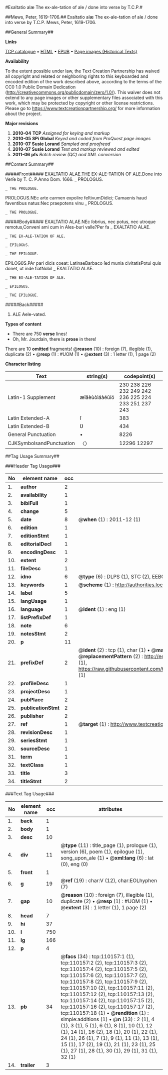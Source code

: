 #Exaltatio alæ The ex-ale-tation of ale / done into verse by T.C.P.#

##Mews, Peter, 1619-1706.##
Exaltatio alæ The ex-ale-tation of ale / done into verse by T.C.P.
Mews, Peter, 1619-1706.

##General Summary##

**Links**

[TCP catalogue](http://www.ota.ox.ac.uk/tcp/)  • 
[HTML](http://tei.it.ox.ac.uk/tcp/Texts-HTML/free/A50/A50777.html)  • 
[EPUB](http://tei.it.ox.ac.uk/tcp/Texts-EPUB/free/A50/A50777.epub) • 
[Page images (Historical Texts)](https://historicaltexts.jisc.ac.uk/eebo-27651485e)

**Availability**

To the extent possible under law, the Text Creation Partnership has waived all copyright and related or neighboring rights to this keyboarded and encoded edition of the work described above, according to the terms of the CC0 1.0 Public Domain Dedication (http://creativecommons.org/publicdomain/zero/1.0/). This waiver does not extend to any page images or other supplementary files associated with this work, which may be protected by copyright or other license restrictions. Please go to https://www.textcreationpartnership.org/ for more information about the project.

**Major revisions**

1. __2010-04__ __TCP__ *Assigned for keying and markup*
1. __2010-05__ __SPi Global__ *Keyed and coded from ProQuest page images*
1. __2010-07__ __Susie Lorand__ *Sampled and proofread*
1. __2010-07__ __Susie Lorand__ *Text and markup reviewed and edited*
1. __2011-06__ __pfs__ *Batch review (QC) and XML conversion*

##Content Summary##

#####Front#####
EXALTATIO ALAE.THE EX-ALE-TATION OF ALE.Done into Verſe by T. C. P.Anno Dom. 1666.
    _ PROLOGUS.

    _ THE PROLOGƲE.
PROLOGUS.NEc arte carmen expolire feſtivumDidici; Camaenis haud faventibus natus:Nec praepotens vinu
    _ PROLOGUS.

    _ THE PROLOGƲE.

#####Body#####
EXALTATIO ALAE.NEc ſobrius, nec potus, nec utroque remotus,Conveni ami cum in Ales-buri valle?Per fa
    _ EXALTATIO ALAE.

    _ THE EX-ALE-TATION OF ALE.

    _ EPILOGƲS.

    _ THE EPILOGUE.
EPILOGƲS.PAr pari dicis coeat: LatinaeBarbaco ſed munia civitatisPotui quis donet, ut inde fiatNobil
    _ EXALTATIO ALAE.

    _ THE EX-ALE-TATION OF ALE.

    _ EPILOGƲS.

    _ THE EPILOGUE.

#####Back#####

1. ALE Aele-vated.

**Types of content**

  * There are 750 **verse** lines!
  * Oh, Mr. Jourdain, there is **prose** in there!

There are 10 **omitted** fragments! 
 @__reason__ (10) : foreign (7), illegible (1), duplicate (2)  •  @__resp__ (1) : #UOM (1)  •  @__extent__ (3) : 1 letter (1), 1 page (2)

**Character listing**


|Text|string(s)|codepoint(s)|
|---|---|---|
|Latin-1 Supplement|æîâèùòìáàéûíó|230 238 226 232 249 242 236 225 224 233 251 237 243|
|Latin Extended-A|ſ|383|
|Latin Extended-B|Ʋ|434|
|General Punctuation|•|8226|
|CJKSymbolsandPunctuation|〈〉|12296 12297|

##Tag Usage Summary##

###Header Tag Usage###

|No|element name|occ|attributes|
|---|---|---|---|
|1.|__author__|2||
|2.|__availability__|1||
|3.|__biblFull__|1||
|4.|__change__|5||
|5.|__date__|8| @__when__ (1) : 2011-12 (1)|
|6.|__edition__|1||
|7.|__editionStmt__|1||
|8.|__editorialDecl__|1||
|9.|__encodingDesc__|1||
|10.|__extent__|2||
|11.|__fileDesc__|1||
|12.|__idno__|6| @__type__ (6) : DLPS (1), STC (2), EEBO-CITATION (1), OCLC (1), VID (1)|
|13.|__keywords__|1| @__scheme__ (1) : http://authorities.loc.gov/ (1)|
|14.|__label__|5||
|15.|__langUsage__|1||
|16.|__language__|1| @__ident__ (1) : eng (1)|
|17.|__listPrefixDef__|1||
|18.|__note__|6||
|19.|__notesStmt__|2||
|20.|__p__|11||
|21.|__prefixDef__|2| @__ident__ (2) : tcp (1), char (1)  •  @__matchPattern__ (2) : ([0-9\-]+):([0-9IVX]+) (1), (.+) (1)  •  @__replacementPattern__ (2) : http://eebo.chadwyck.com/downloadtiff?vid=$1&page=$2 (1), https://raw.githubusercontent.com/textcreationpartnership/Texts/master/tcpchars.xml#$1 (1)|
|22.|__profileDesc__|1||
|23.|__projectDesc__|1||
|24.|__pubPlace__|2||
|25.|__publicationStmt__|2||
|26.|__publisher__|2||
|27.|__ref__|1| @__target__ (1) : http://www.textcreationpartnership.org/docs/. (1)|
|28.|__revisionDesc__|1||
|29.|__seriesStmt__|1||
|30.|__sourceDesc__|1||
|31.|__term__|1||
|32.|__textClass__|1||
|33.|__title__|3||
|34.|__titleStmt__|2||


###Text Tag Usage###

|No|element name|occ|attributes|
|---|---|---|---|
|1.|__back__|1||
|2.|__body__|1||
|3.|__desc__|10||
|4.|__div__|11| @__type__ (11) : title_page (1), prologue (1), version (6), poem (1), epilogue (1), song_upon_ale (1)  •  @__xml:lang__ (6) : lat (0), eng (0)|
|5.|__front__|1||
|6.|__g__|19| @__ref__ (19) : char:V (12), char:EOLhyphen (7)|
|7.|__gap__|10| @__reason__ (10) : foreign (7), illegible (1), duplicate (2)  •  @__resp__ (1) : #UOM (1)  •  @__extent__ (3) : 1 letter (1), 1 page (2)|
|8.|__head__|7||
|9.|__hi__|37||
|10.|__l__|750||
|11.|__lg__|166||
|12.|__p__|4||
|13.|__pb__|34| @__facs__ (34) : tcp:110157:1 (1), tcp:110157:2 (2), tcp:110157:3 (2), tcp:110157:4 (2), tcp:110157:5 (2), tcp:110157:6 (2), tcp:110157:7 (2), tcp:110157:8 (2), tcp:110157:9 (2), tcp:110157:10 (2), tcp:110157:11 (2), tcp:110157:12 (2), tcp:110157:13 (2), tcp:110157:14 (2), tcp:110157:15 (2), tcp:110157:16 (2), tcp:110157:17 (2), tcp:110157:18 (1)  •  @__rendition__ (1) : simple:additions (1)  •  @__n__ (33) : 2 (1), 4 (1), 3 (1), 5 (1), 6 (1), 8 (1), 10 (1), 12 (1), 14 (1), 16 (2), 18 (1), 20 (1), 22 (1), 24 (1), 26 (1), 7 (1), 9 (1), 11 (1), 13 (1), 15 (1), 17 (2), 19 (1), 21 (1), 23 (1), 25 (1), 27 (1), 28 (1), 30 (1), 29 (1), 31 (1), 32 (1)|
|14.|__trailer__|3||
